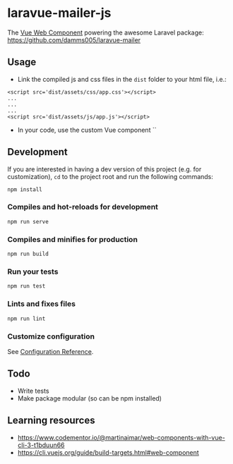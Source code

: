 # laravue-mailer-js

The [Vue Web Component](https://cli.vuejs.org/guide/build-targets.html#web-component) powering the awesome Laravel package: https://github.com/damms005/laravue-mailer

## Usage

- Link the compiled js and css files in the `dist` folder to your html file, i.e.:

```
<script src='dist/assets/css/app.css'></script>
...
...
...
<script src='dist/assets/js/app.js'></script>
```
- In your code, use the custom Vue component
``
## Development

If you are interested in having a dev version of this project (e.g. for customization), `cd` to the project root and run the following commands:

```
npm install
```

### Compiles and hot-reloads for development

```
npm run serve
```

### Compiles and minifies for production

```
npm run build
```

### Run your tests

```
npm run test
```

### Lints and fixes files

```
npm run lint
```

### Customize configuration

See [Configuration Reference](https://cli.vuejs.org/config/).

## Todo

- Write tests
- Make package modular (so can be npm installed)


## Learning resources
- https://www.codementor.io/@martinaimar/web-components-with-vue-cli-3-t1bduun66
- https://cli.vuejs.org/guide/build-targets.html#web-component